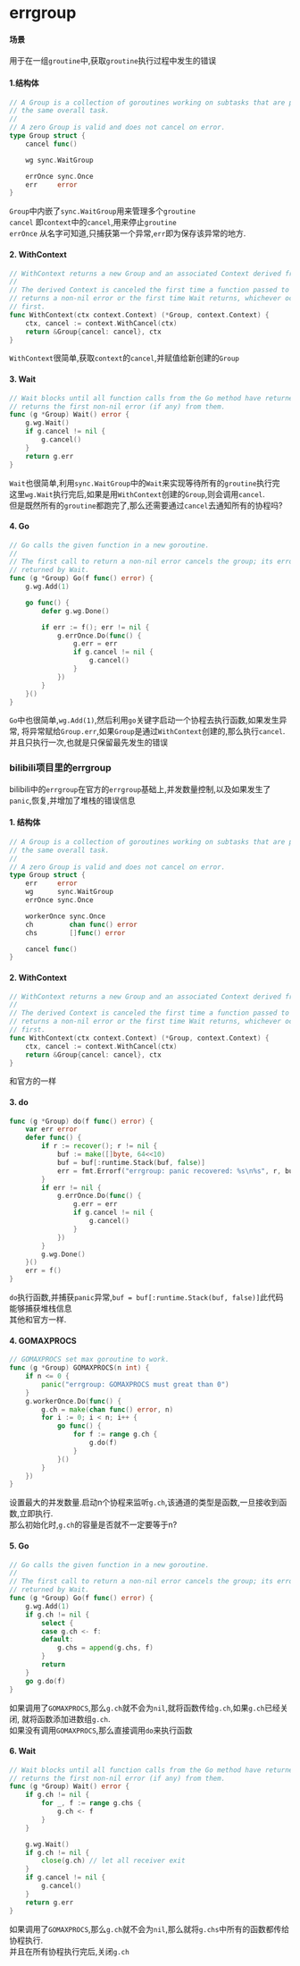 # errgroup


#### 场景
用于在一组`groutine`中,获取`groutine`执行过程中发生的错误


#### 1.结构体
```go
// A Group is a collection of goroutines working on subtasks that are part of
// the same overall task.
//
// A zero Group is valid and does not cancel on error.
type Group struct {
	cancel func()

	wg sync.WaitGroup

	errOnce sync.Once
	err     error
}
```
`Group`中内嵌了`sync.WaitGroup`用来管理多个`groutine`  
`cancel` 即`context`中的`cancel`,用来停止`groutine`  
`errOnce` 从名字可知道,只捕获第一个异常,`err`即为保存该异常的地方.

#### 2. WithContext

```go
// WithContext returns a new Group and an associated Context derived from ctx.
//
// The derived Context is canceled the first time a function passed to Go
// returns a non-nil error or the first time Wait returns, whichever occurs
// first.
func WithContext(ctx context.Context) (*Group, context.Context) {
	ctx, cancel := context.WithCancel(ctx)
	return &Group{cancel: cancel}, ctx
}
```
`WithContext`很简单,获取`context`的`cancel`,并赋值给新创建的`Group`

#### 3. Wait

```go
// Wait blocks until all function calls from the Go method have returned, then
// returns the first non-nil error (if any) from them.
func (g *Group) Wait() error {
	g.wg.Wait()
	if g.cancel != nil {
		g.cancel()
	}
	return g.err
}
```

`Wait`也很简单,利用`sync.WaitGroup`中的`Wait`来实现等待所有的`groutine`执行完  
这里`wg.Wait`执行完后,如果是用`WithContext`创建的`Group`,则会调用`cancel`.  
但是既然所有的`groutine`都跑完了,那么还需要通过`cancel`去通知所有的协程吗?


#### 4. Go

```go
// Go calls the given function in a new goroutine.
//
// The first call to return a non-nil error cancels the group; its error will be
// returned by Wait.
func (g *Group) Go(f func() error) {
	g.wg.Add(1)

	go func() {
		defer g.wg.Done()

		if err := f(); err != nil {
			g.errOnce.Do(func() {
				g.err = err
				if g.cancel != nil {
					g.cancel()
				}
			})
		}
	}()
}
```

`Go`中也很简单,`wg.Add(1)`,然后利用`go`关键字启动一个协程去执行函数,如果发生异常,
将异常赋给`Group.err`,如果`Group`是通过`WithContext`创建的,那么执行`cancel`.
并且只执行一次,也就是只保留最先发生的错误

### bilibili项目里的errgroup

bilibili中的`errgroup`在官方的`errgroup`基础上,并发数量控制,以及如果发生了`panic`,恢复,并增加了堆栈的错误信息
#### 1. 结构体

```go
// A Group is a collection of goroutines working on subtasks that are part of
// the same overall task.
//
// A zero Group is valid and does not cancel on error.
type Group struct {
	err     error
	wg      sync.WaitGroup
	errOnce sync.Once

	workerOnce sync.Once
	ch         chan func() error
	chs        []func() error

	cancel func()
}
```
#### 2. WithContext

```go
// WithContext returns a new Group and an associated Context derived from ctx.
//
// The derived Context is canceled the first time a function passed to Go
// returns a non-nil error or the first time Wait returns, whichever occurs
// first.
func WithContext(ctx context.Context) (*Group, context.Context) {
	ctx, cancel := context.WithCancel(ctx)
	return &Group{cancel: cancel}, ctx
}
```
和官方的一样
#### 3. do
```go
func (g *Group) do(f func() error) {
	var err error
	defer func() {
		if r := recover(); r != nil {
			buf := make([]byte, 64<<10)
			buf = buf[:runtime.Stack(buf, false)]
			err = fmt.Errorf("errgroup: panic recovered: %s\n%s", r, buf)
		}
		if err != nil {
			g.errOnce.Do(func() {
				g.err = err
				if g.cancel != nil {
					g.cancel()
				}
			})
		}
		g.wg.Done()
	}()
	err = f()
}
```
`do`执行函数,并捕获`panic`异常,`buf = buf[:runtime.Stack(buf, false)]`此代码能够捕获堆栈信息  
其他和官方一样.

#### 4. GOMAXPROCS
```go
// GOMAXPROCS set max goroutine to work.
func (g *Group) GOMAXPROCS(n int) {
	if n <= 0 {
		panic("errgroup: GOMAXPROCS must great than 0")
	}
	g.workerOnce.Do(func() {
		g.ch = make(chan func() error, n)
		for i := 0; i < n; i++ {
			go func() {
				for f := range g.ch {
					g.do(f)
				}
			}()
		}
	})
}
```
设置最大的并发数量.启动n个协程来监听`g.ch`,该通道的类型是函数,一旦接收到函数,立即执行.  
那么初始化时,`g.ch`的容量是否就不一定要等于n?

#### 5. Go
```go
// Go calls the given function in a new goroutine.
//
// The first call to return a non-nil error cancels the group; its error will be
// returned by Wait.
func (g *Group) Go(f func() error) {
	g.wg.Add(1)
	if g.ch != nil {
		select {
		case g.ch <- f:
		default:
			g.chs = append(g.chs, f)
		}
		return
	}
	go g.do(f)
}
````
如果调用了`GOMAXPROCS`,那么`g.ch`就不会为`nil`,就将函数传给`g.ch`,如果`g.ch`已经关闭,
就将函数添加进数组`g.ch`.  
如果没有调用`GOMAXPROCS`,那么直接调用`do`来执行函数

#### 6. Wait
```go
// Wait blocks until all function calls from the Go method have returned, then
// returns the first non-nil error (if any) from them.
func (g *Group) Wait() error {
	if g.ch != nil {
		for _, f := range g.chs {
			g.ch <- f
		}
	}

	g.wg.Wait()
	if g.ch != nil {
		close(g.ch) // let all receiver exit
	}
	if g.cancel != nil {
		g.cancel()
	}
	return g.err
}
```
如果调用了`GOMAXPROCS`,那么`g.ch`就不会为`nil`,那么就将`g.chs`中所有的函数都传给协程执行.  
并且在所有协程执行完后,关闭`g.ch`
